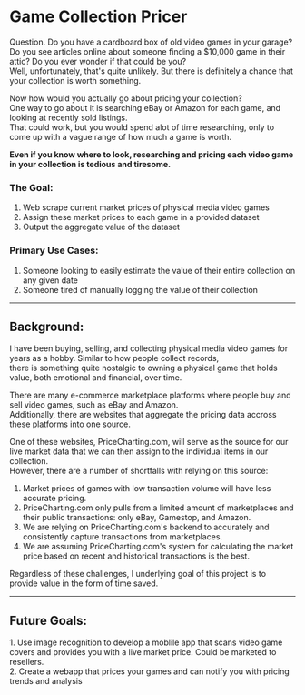# Game Collection Pricer 

<p>Question. Do you have a cardboard box of old video games in your garage?<br>
Do you see articles online about someone finding a $10,000 game in their attic? Do you ever wonder if that could be you?<br>
Well, unfortunately, that's quite unlikely. But there is definitely a chance that your collection is worth something.</p>

<p>Now how would you actually go about pricing your collection? <br>
One way to go about it is searching eBay or Amazon for each game, and looking at recently sold listings.<br>
That could work, but you would spend alot of time researching, only to come up with a vague range of how much a game is worth.</p>

**Even if you know where to look, researching and pricing each video game in your collection is tedious and tiresome.**

<h3>The Goal:</h3>

1. Web scrape current market prices of physical media video games 
2. Assign these market prices to each game in a provided dataset
3. Output the aggregate value of the dataset

<h3>Primary Use Cases:</h3>

1. Someone looking to easily estimate the value of their entire collection on any given date
2. Someone tired of manually logging the value of their collection

---

<h2>Background:</h2>
  
<p>I have been buying, selling, and collecting physical media video games for years as a hobby. Similar to how people collect records,<br> 
there is something quite nostalgic to owning a physical game that holds value, both emotional and financial, over time.</p>
  
<p>There are many e-commerce marketplace platforms where people buy and sell video games, such as eBay and Amazon.<br>
Additionally, there are websites that aggregate the pricing data accross these platforms into one source.</p>
  
<p>One of these websites, PriceCharting.com, will serve as the source for our live market data that we can then assign to the individual items in our collection.<br>
However, there are a number of shortfalls with relying on this source:</p>
  
1. Market prices of games with low transaction volume will have less accurate pricing.
2. PriceCharting.com only pulls from a limited amount of marketplaces and their public transactions: only eBay, Gamestop, and Amazon.
3. We are relying on PriceCharting.com's backend to accurately and consistently capture transactions from marketplaces.
4. We are assuming PriceCharting.com's system for calculating the market price based on recent and historical transactions is the best. 
           
Regardless of these challenges, I underlying goal of this project is to provide value in the form of time saved.

---

<h2>Future Goals:</h2>
1. Use image recognition to develop a moblile app that scans video game covers and provides you with a live market price. Could be marketed to resellers.<br>
2. Create a webapp that prices your games and can notify you with pricing trends and analysis


